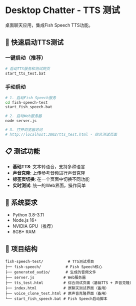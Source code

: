# Desktop Chatter - TTS 测试

桌面聊天应用，集成Fish Speech TTS功能。

## 🚀 快速启动TTS测试

### 一键启动（推荐）
```bash
# 启动TTS服务和测试网页
start_tts_test.bat
```

### 手动启动
```bash
# 1. 启动Fish Speech服务
cd fish-speech-test
start_fish_speech.bat

# 2. 启动Web服务器
node server.js

# 3. 打开浏览器访问
# http://localhost:3002/tts_test.html - 综合测试页面
```

## 📋 测试功能

- **基础TTS**: 文本转语音，支持多种语言
- **声音克隆**: 上传参考音频进行声音克隆
- **标签页切换**: 在一个页面中切换不同功能
- **实时测试**: 统一的Web界面，操作简单

## 🔧 系统要求

- Python 3.8-3.11
- Node.js 16+
- NVIDIA GPU（推荐）
- 8GB+ RAM

## 📁 项目结构

```
fish-speech-test/           # TTS测试项目
├── fish-speech/           # Fish Speech核心
├── generated_audio/       # 生成的音频文件
├── server.js             # Web服务器
├── tts_test.html         # 综合测试页面（基础TTS + 声音克隆）
├── index.html            # 原聊天测试界面（备用）
├── voice_clone_test.html # 原声音克隆界面（备用）
└── start_fish_speech.bat # Fish Speech启动脚本
```
